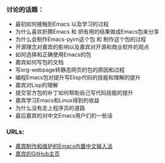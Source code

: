 ### 讨论的话题： ###
- 最初如何接触到Emacs 以及学习的过程
- 为什么喜欢折腾Emacs 和 把有用的结果做成Emacs包来分享
- 为什么会制作Emacs-pyim这个包 和 制作这个包的过程
- 开源理念对嘉宾的影响以及嘉宾对开源和商业软件的观点
- 如何选择和正确使用Emacs的包
- 嘉宾如何写包的文档
- 写org-webpage转静态网页的包的原因和过程
- 编程Emacs包对提升写Elisp代码的技能和理解的提升
- 嘉宾对Lisp的理解
- 提交官方包的补丁如何帮助自己写代码技能的提升
- 嘉宾学习Emacs和Linux得到的收益
- 为什么没有走上程序员的道路
- 最后嘉宾的对中文Emacs用户们的一些话


### URLs: ###

- [嘉宾制作和维护的Emacs内置中文输入法](https://github.com/tumashu/chinese-pyim)
- [嘉宾的GitHub主页](https://github.com/tumashu)
